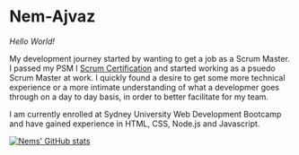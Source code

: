 # Nem-Ajvaz

*Hello World!*

My development journey started by wanting to get a job as a Scrum Master. I passed my PSM I [Scrum Certification](https://www.scrum.org/certificates/568645) and started working as a psuedo Scrum Master at work. I quickly found a desire to get some more technical experience or a more intimate understanding of what a developmer goes through on a day to day basis, in order to better facilitate for my team. 

I am currently enrolled at Sydney University Web Development Bootcamp and have gained experience in HTML, CSS, Node.js and Javascript.

[![Nems' GitHub stats](https://github-readme-stats.vercel.app/api?username=nem-ajvaz)](https://github.com/nem-Ajvaz/github-readme-stats)
